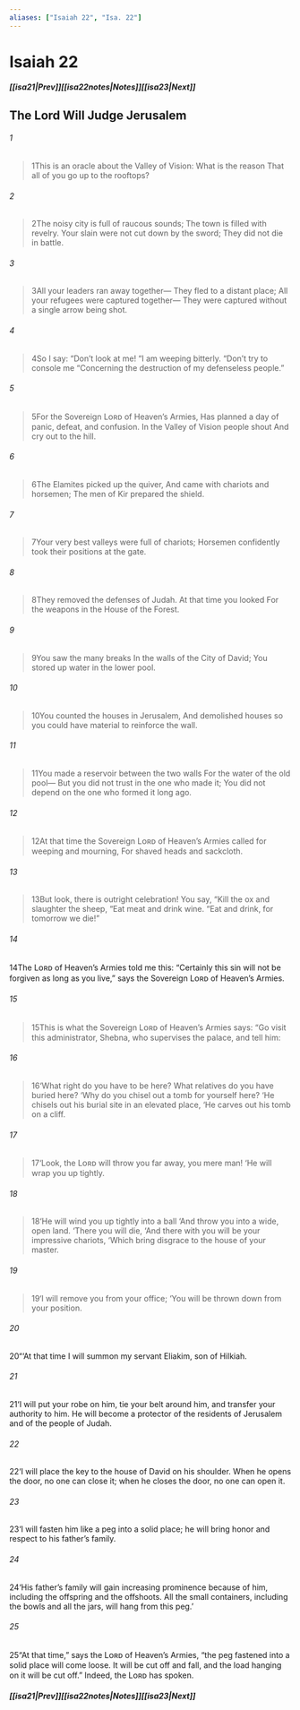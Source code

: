 ```yaml
---
aliases: ["Isaiah 22", "Isa. 22"]
---
```

# Isaiah 22
##### <span class=arrow-left></span>[[isa21|Prev]]<span class=navigation-separator></span>[[isa22notes|Notes]]<span class=navigation-separator></span>[[isa23|Next]]<span class=arrow-right></span>
## The Lord Will Judge Jerusalem
###### 1
><span class=verse-first-poetry>1</span>This is an oracle about the Valley of Vision:
>What is the reason
>That all of you go up to the rooftops?
###### 2
><span class=verse-body-poetry>2</span>The noisy city is full of raucous sounds;
>The town is filled with revelry.
>Your slain were not cut down by the sword;
>They did not die in battle.
###### 3
><span class=verse-body-poetry>3</span>All your leaders ran away together—
>They fled to a distant place;
>All your refugees were captured together—
>They were captured without a single arrow being shot.
###### 4
><span class=verse-body-poetry>4</span>So I say:
><span class=poetry-quote-double>“</span>Don’t look at me!
><span class=poetry-quote-double>“</span>I am weeping bitterly.
><span class=poetry-quote-double>“</span>Don’t try to console me
><span class=poetry-quote-double>“</span>Concerning the destruction of my defenseless people.”
###### 5
><span class=verse-body-poetry>5</span>For the Sovereign Lᴏʀᴅ of Heaven’s Armies,
>Has planned a day of panic, defeat, and confusion.
>In the Valley of Vision people shout
>And cry out to the hill.
###### 6
><span class=verse-body-poetry>6</span>The Elamites picked up the quiver,
>And came with chariots and horsemen;
>The men of Kir prepared the shield.
###### 7
><span class=verse-body-poetry>7</span>Your very best valleys were full of chariots;
>Horsemen confidently took their positions at the gate.
###### 8
><span class=verse-body-poetry>8</span>They removed the defenses of Judah.
>At that time you looked
>For the weapons in the House of the Forest.
###### 9
><span class=verse-body-poetry>9</span>You saw the many breaks
>In the walls of the City of David;
>You stored up water in the lower pool.
###### 10
><span class=verse-body-poetry>10</span>You counted the houses in Jerusalem,
>And demolished houses so you could have material to reinforce the wall.
###### 11
><span class=verse-body-poetry>11</span>You made a reservoir between the two walls
>For the water of the old pool—
>But you did not trust in the one who made it;
>You did not depend on the one who formed it long ago.
<div class=paragraph-break></div>

###### 12
><span class=verse-first-poetry>12</span>At that time the Sovereign Lᴏʀᴅ of Heaven’s Armies called for weeping and mourning,
>For shaved heads and sackcloth.
###### 13
><span class=verse-body-poetry>13</span>But look, there is outright celebration!
>You say, “Kill the ox and slaughter the sheep,
><span class=poetry-quote-double>“</span>Eat meat and drink wine.
><span class=poetry-quote-double>“</span>Eat and drink, for tomorrow we die!”
<div class=paragraph-break></div>

###### 14
<span class=verse-body>14</span>The Lᴏʀᴅ of Heaven’s Armies told me this: “Certainly this sin will not be forgiven as long as you live,” says the Sovereign Lᴏʀᴅ of Heaven’s Armies.
<div class=paragraph-break></div>

###### 15
><span class=verse-first-poetry>15</span>This is what the Sovereign Lᴏʀᴅ of Heaven’s Armies says:
><span class=poetry-quote-double>“</span>Go visit this administrator, Shebna, who supervises the palace, and tell him:
###### 16
><span class=verse-body-poetry>16</span><span class=poetry-quote-single>‘</span>What right do you have to be here? What relatives do you have buried here?
><span class=poetry-quote-single>‘</span>Why do you chisel out a tomb for yourself here?
><span class=poetry-quote-single>‘</span>He chisels out his burial site in an elevated place,
><span class=poetry-quote-single>‘</span>He carves out his tomb on a cliff.
###### 17
><span class=verse-body-poetry>17</span><span class=poetry-quote-single>‘</span>Look, the Lᴏʀᴅ will throw you far away, you mere man!
><span class=poetry-quote-single>‘</span>He will wrap you up tightly.
###### 18
><span class=verse-body-poetry>18</span><span class=poetry-quote-single>‘</span>He will wind you up tightly into a ball
><span class=poetry-quote-single>‘</span>And throw you into a wide, open land.
><span class=poetry-quote-single>‘</span>There you will die,
><span class=poetry-quote-single>‘</span>And there with you will be your impressive chariots,
><span class=poetry-quote-single>‘</span>Which bring disgrace to the house of your master.
###### 19
><span class=verse-body-poetry>19</span><span class=poetry-quote-single>‘</span>I will remove you from your office;
><span class=poetry-quote-single>‘</span>You will be thrown down from your position.
<div class=paragraph-break></div>

###### 20
<span class=verse-body>20</span>“‘At that time I will summon my servant Eliakim, son of Hilkiah.
###### 21
<span class=verse-body>21</span>‘I will put your robe on him, tie your belt around him, and transfer your authority to him. He will become a protector of the residents of Jerusalem and of the people of Judah.
###### 22
<span class=verse-body>22</span>‘I will place the key to the house of David on his shoulder. When he opens the door, no one can close it; when he closes the door, no one can open it.
###### 23
<span class=verse-body>23</span>‘I will fasten him like a peg into a solid place; he will bring honor and respect to his father’s family.
###### 24
<span class=verse-body>24</span>‘His father’s family will gain increasing prominence because of him, including the offspring and the offshoots. All the small containers, including the bowls and all the jars, will hang from this peg.’
###### 25
<span class=verse-body>25</span>“At that time,” says the Lᴏʀᴅ of Heaven’s Armies, “the peg fastened into a solid place will come loose. It will be cut off and fall, and the load hanging on it will be cut off.” Indeed, the Lᴏʀᴅ has spoken.
##### <span class=arrow-left></span>[[isa21|Prev]]<span class=navigation-separator></span>[[isa22notes|Notes]]<span class=navigation-separator></span>[[isa23|Next]]<span class=arrow-right></span>